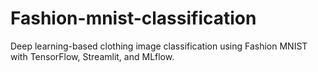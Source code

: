 # Fashion-mnist-classification
Deep learning-based clothing image classification using Fashion MNIST with TensorFlow, Streamlit, and MLflow.
